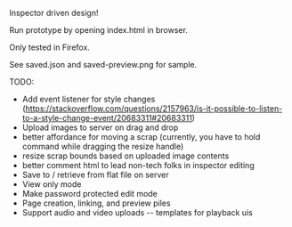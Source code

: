 Inspector driven design!

Run prototype by opening index.html in browser.

Only tested in Firefox.

See saved.json and saved-preview.png for sample.

TODO:

- Add event listener for style changes
  (https://stackoverflow.com/questions/2157963/is-it-possible-to-listen-to-a-style-change-event/20683311#20683311)
- Upload images to server on drag and drop
- better affordance for moving a scrap (currently, you have to hold command while dragging the resize handle)
- resize scrap bounds based on uploaded image contents
- better comment html to lead non-tech folks in inspector editing
- Save to / retrieve from flat file on server
- View only mode
- Make password protected edit mode
- Page creation, linking, and preview piles
- Support audio and video uploads -- templates for playback uis
